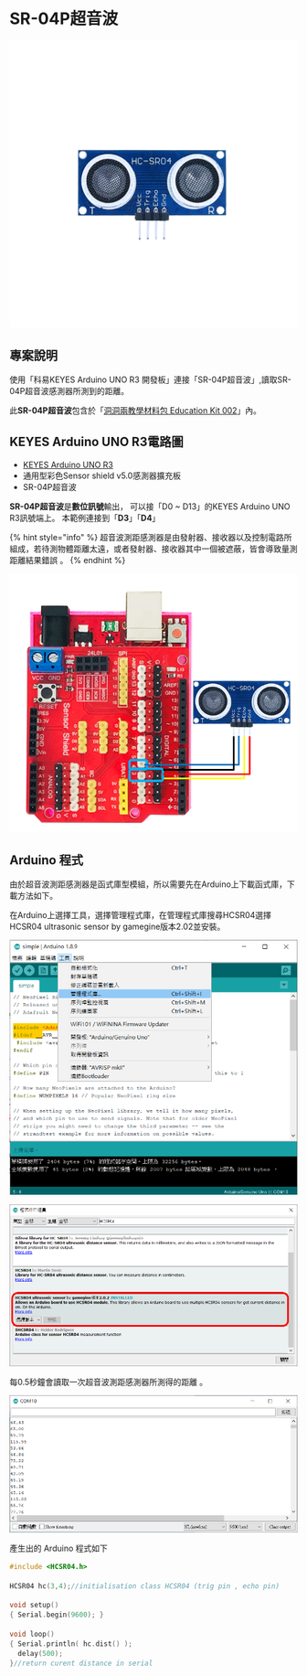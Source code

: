 # SR-04P超音波

![](<../../.gitbook/assets/01 (5).png>)

## 專案說明

使用「科易KEYES Arduino UNO R3 開發板」連接「SR-04P超音波」,讀取SR-04P超音波感測器所測到的距離。

此**SR-04P超音波**包含於「[洞洞兩教學材料包 Education Kit 002](https://www.robotkingdom.com.tw/product/rk-education-kit-002/)」內。

## KEYES Arduino UNO R3電路圖

* [KEYES Arduino UNO R3 
  ](https://www.robotkingdom.com.tw/product/keyes-uno-r3/)
* 通用型彩色Sensor shield v5.0感測器擴充板
* SR-04P超音波

**SR-04P超音波**是**數位訊號**輸出， 可以接「D0 \~ D13」的KEYES Arduino UNO R3訊號端上。 本範例連接到「**D3**」「**D4**」

{% hint style="info" %}
超音波測距感測器是由發射器、接收器以及控制電路所組成，若待測物體距離太遠，或者發射器、接收器其中一個被遮蔽，皆會導致量測距離結果錯誤 。
{% endhint %}

![](<../../.gitbook/assets/02 (12).png>)

## Arduino 程式

由於超音波測距感測器是函式庫型模組，所以需要先在Arduino上下載函式庫，下載方法如下。

在Arduino上選擇工具，選擇管理程式庫，在管理程式庫搜尋HCSR04選擇HCSR04 ultrasonic sensor by gamegine版本2.02並安裝。

![](<../../.gitbook/assets/03 (6) (4).png>)

![](../../.gitbook/assets/04.png)

每0.5秒鐘會讀取一次超音波測距感測器所測得的距離 。

![](../../.gitbook/assets/03.png)

產生出的 Arduino 程式如下

```c
#include <HCSR04.h>

HCSR04 hc(3,4);//initialisation class HCSR04 (trig pin , echo pin)

void setup()
{ Serial.begin(9600); }

void loop()
{ Serial.println( hc.dist() ); 
  delay(500);
}//return curent distance in serial

```

